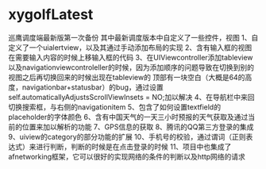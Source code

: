 # xygolfLatest
巡鹰调度端最新版第一次备份
其中最新调度版本中自定义了一些控件，视图
1、自定义了一个uialertview，以及其通过手动添加布局的实现
2、含有输入框的视图在需要输入内容的时候上移输入框的代码
3、在UIViewcontroller添加tableview以及navigationviewcontroleller的时候，因为添加顺序的问题导致在切换到别的视图之后再切换回来的时候出现在tableview的
顶部有一块空白（大概是64的高度，navigationbar+statusbar）的bug，通过设置self.automaticallyAdjustsScrollViewInsets = NO;加以解决
4、在导航栏中来回切换搜索框，与右侧的navigationitem
5、包含了如何设置textfield的placeholder的字体颜色
6、含有中国天气的一天三小时预报的天气获取及通过当前的位置来加以解析的功能
7、GPS信息的获取
8、腾讯的QQ第三方登录的集成
9、uiview的category的部分功能的扩展
10、手机号的校验，通过谓词（正则表达式）来进行判断，判断的时候是在点击登录的时候
11、项目中也集成了afnetworking框架，它可以很好的实现网络的条件的判断以及http网络的请求
